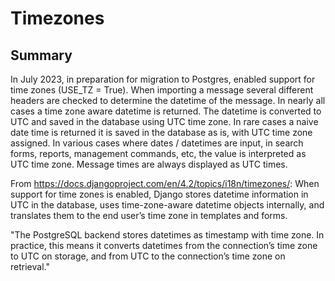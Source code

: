 # Timezones

## Summary
In July 2023, in preparation for migration to Postgres, enabled support for time zones (USE_TZ = True). When importing a message several different headers are checked to determine the datetime of the message. In nearly all cases a time zone aware datetime is returned. The datetime is converted to UTC and saved in the database using UTC time zone. In rare cases a naive date time is returned it is saved in the database as is, with UTC time zone assigned. In various cases where dates / datetimes are input, in search forms, reports, management commands, etc, the value is interpreted as UTC time zone. Message times are always displayed as UTC times.

From https://docs.djangoproject.com/en/4.2/topics/i18n/timezones/:
When support for time zones is enabled, Django stores datetime information in UTC in the database, uses time-zone-aware datetime objects internally, and translates them to the end user’s time zone in templates and forms.

"The PostgreSQL backend stores datetimes as timestamp with time zone. In practice, this means it converts datetimes from the connection’s time zone to UTC on storage, and from UTC to the connection’s time zone on retrieval."
